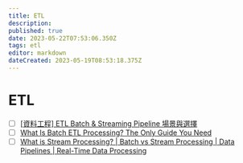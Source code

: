 ```yaml
---
title: ETL
description: 
published: true
date: 2023-05-22T07:53:06.350Z
tags: etl
editor: markdown
dateCreated: 2023-05-19T08:53:18.375Z
---
```


# ETL
- [ ] [[資料工程] ETL Batch & Streaming Pipeline 場景與選擇](https://jackyfu1995.medium.com/%E8%B3%87%E6%96%99%E5%B7%A5%E7%A8%8B-etl-batch-streaming-pipeline-%E5%A0%B4%E6%99%AF%E8%88%87%E9%81%B8%E6%93%87-705e2f6fbaa0)
- [ ] [What Is Batch ETL Processing? The Only Guide You Need](https://blog.skyvia.com/batch-etl-processing/)
- [ ] [What is Stream Processing? | Batch vs Stream Processing | Data Pipelines | Real-Time Data Processing](https://www.youtube.com/watch?v=ya4298V8Mqo&ab_channel=BIInsightsInc&loop=0)